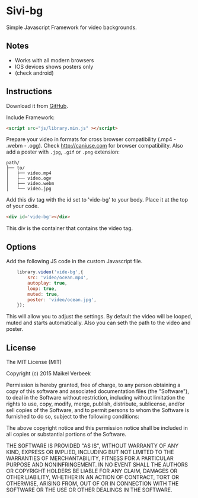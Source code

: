 Sivi-bg
====

Simple Javascript Framework for video backgrounds.

## Notes 

* Works with all modern browsers
* IOS devices shows posters only
* (check android)

## Instructions

Download it from [GitHub](https://github.com/VodkaBears/Vide/releases/latest).

Include Framework: 
```html 
<script src="js/library.min.js" ></script>
```

Prepare your video in formats for cross browser compatibility (.mp4 - .webm - .ogg). 
Check http://caniuse.com for browser compatibility.
Also add a poster with `.jpg`, `.gif` or `.png` extension:

```
path/
├── to/
│   ├── video.mp4
│   ├── video.ogv
│   ├── video.webm
│   └── video.jpg
```

Add this div tag with the id set to 'vide-bg' to your body. Place it at the top of your code.
```html 
<div id='vide-bg'></div>
``` 
This div is the container that contains the video tag.

## Options

Add the following JS code in the custom Javascript file. 
```js
    library.video('vide-bg',{
        src: 'video/ocean.mp4',
        autoplay: true,
        loop: true,
        muted: true,
        poster: 'video/ocean.jpg',
    }); 
```
This will allow you to adjust the settings.
By default the video will be looped, muted and starts automatically. 
Also you can seth the path to the video and poster.

## License

The MIT License (MIT)

Copyright (c) 2015 Maikel Verbeek

Permission is hereby granted, free of charge, to any person obtaining a copy
of this software and associated documentation files (the "Software"), to deal
in the Software without restriction, including without limitation the rights
to use, copy, modify, merge, publish, distribute, sublicense, and/or sell
copies of the Software, and to permit persons to whom the Software is
furnished to do so, subject to the following conditions:

The above copyright notice and this permission notice shall be included in all
copies or substantial portions of the Software.

THE SOFTWARE IS PROVIDED "AS IS", WITHOUT WARRANTY OF ANY KIND, EXPRESS OR
IMPLIED, INCLUDING BUT NOT LIMITED TO THE WARRANTIES OF MERCHANTABILITY,
FITNESS FOR A PARTICULAR PURPOSE AND NONINFRINGEMENT. IN NO EVENT SHALL THE
AUTHORS OR COPYRIGHT HOLDERS BE LIABLE FOR ANY CLAIM, DAMAGES OR OTHER
LIABILITY, WHETHER IN AN ACTION OF CONTRACT, TORT OR OTHERWISE, ARISING FROM,
OUT OF OR IN CONNECTION WITH THE SOFTWARE OR THE USE OR OTHER DEALINGS IN THE
SOFTWARE.


